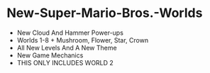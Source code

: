 # New-Super-Mario-Bros.-Worlds
- New Cloud And Hammer Power-ups
- Worlds 1-8 + Mushroom, Flower, Star, Crown
- All New Levels And A New Theme
- New Game Mechanics
- THIS ONLY INCLUDES WORLD 2

